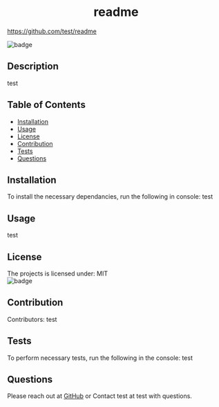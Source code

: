 

<h1 align="center">readme</h1>

https://github.com/test/readme

![badge](https://img.shields.io/badge/license-MIT-blue) <br />

## Description
test
## Table of Contents 
* [Installation](#installation)
* [Usage](#usage)
* [License](#license)
* [Contribution](#contribution)
* [Tests](#tests)
* [Questions](#questions)

## Installation
To install the necessary dependancies, run the following in console: 
test

## Usage
test

## License
The projects is licensed under: MIT  
![badge](https://img.shields.io/badge/license-MIT-blue)
<br />


## Contribution
​Contributors: test

## Tests
To perform necessary tests, run the following in the console:
 test

## Questions
Please reach out at [GitHub](https://github.com/test) 
or 
Contact test at test with questions.
